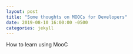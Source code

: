 ```yaml
---
layout: post
title: "Some thoughts on MOOCs for Developers"
date: 2019-08-10 16:00:00 -0500
categories: jekyll
---
```


How to learn using MooC